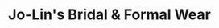 ---
title: "Jo-Lin's Bridal & Formal Wear"
url: /irmo/jo-lins-bridal-und-formal-wear/
shop: Kleidung
---